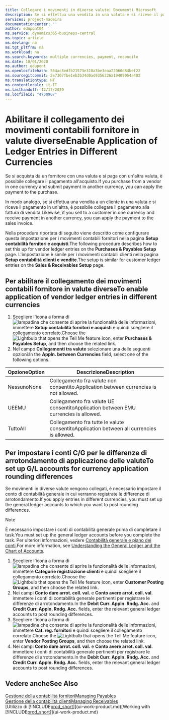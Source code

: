 ```yaml
---
title: Collegare i movimenti in diverse valute| Documenti Microsoft
description: Se si effettua una vendita in una valuta e si riceve il pagamento in un'altra, è possibile collegare il movimento contabile in più valute.
services: project-madeira
documentationcenter: ''
author: edupont04
ms.service: dynamics365-business-central
ms.topic: article
ms.devlang: na
ms.tgt_pltfrm: na
ms.workload: na
ms.search.keywords: multiple currencies, payment, reconcile
ms.date: 10/01/2020
ms.author: edupont
ms.openlocfilehash: 564ac8edfb21573e310a3be3eaa22060d84bef22
ms.sourcegitcommit: 2e7307fbe1eb3b34d0ad9356226a19409054a402
ms.translationtype: HT
ms.contentlocale: it-IT
ms.lasthandoff: 12/17/2020
ms.locfileid: "4750907"
---
```

# <a name="enable-application-of-ledger-entries-in-different-currencies"></a><span data-ttu-id="79069-103">Abilitare il collegamento dei movimenti contabili fornitore in valute diverse</span><span class="sxs-lookup"><span data-stu-id="79069-103">Enable Application of Ledger Entries in Different Currencies</span></span>
<span data-ttu-id="79069-104">Se si acquista da un fornitore con una valuta e si paga con un'altra valuta, è possibile collegare il pagamento all'acquisto.</span><span class="sxs-lookup"><span data-stu-id="79069-104">If you purchase from a vendor in one currency and submit payment in another currency, you can apply the payment to the purchase.</span></span>

<span data-ttu-id="79069-105">In modo analogo, se si effettua una vendita a un cliente in una valuta e si riceve il pagamento in un'altra, è possibile collegare il pagamento alla fattura di vendita.</span><span class="sxs-lookup"><span data-stu-id="79069-105">Likewise, if you sell to a customer in one currency and receive payment in another currency, you can apply the payment to the sales invoice.</span></span>

<span data-ttu-id="79069-106">Nella procedura riportata di seguito viene descritto come configurare questa impostazione per i movimenti contabili fornitori nella pagina **Setup contabilità fornitori e acquisti**.</span><span class="sxs-lookup"><span data-stu-id="79069-106">The following procedure describes how to set this up for vendor ledger entries on the **Purchases & Payables Setup** page.</span></span> <span data-ttu-id="79069-107">L'impostazione è simile per i movimenti contabili clienti nella pagina **Setup contabilità clienti e vendite**.</span><span class="sxs-lookup"><span data-stu-id="79069-107">The setup is similar for customer ledger entries on the **Sales & Receivables Setup** page.</span></span>

## <a name="to-enable-application-of-vendor-ledger-entries-in-different-currencies"></a><span data-ttu-id="79069-108">Per abilitare il collegamento dei movimenti contabili fornitore in valute diverse</span><span class="sxs-lookup"><span data-stu-id="79069-108">To enable application of vendor ledger entries in different currencies</span></span>
1. <span data-ttu-id="79069-109">Scegliere l'icona a forma di ![lampadina che consente di aprire la funzionalità delle informazioni](media/ui-search/search_small.png "Informazioni sull'operazione che si desidera eseguire"), immettere **Setup contabilità fornitori e acquisti** e quindi scegliere il collegamento correlato.</span><span class="sxs-lookup"><span data-stu-id="79069-109">Choose the ![Lightbulb that opens the Tell Me feature](media/ui-search/search_small.png "Tell me what you want to do") icon, enter **Purchases & Payables Setup**, and then choose the related link.</span></span>
2. <span data-ttu-id="79069-110">Nel campo **Collegamenti tra valute** selezionare una delle seguenti opzioni:</span><span class="sxs-lookup"><span data-stu-id="79069-110">In the **Appln. between Currencies** field, select one of the following options.</span></span>

| <span data-ttu-id="79069-111">Opzione</span><span class="sxs-lookup"><span data-stu-id="79069-111">Option</span></span> | <span data-ttu-id="79069-112">Descrizione</span><span class="sxs-lookup"><span data-stu-id="79069-112">Description</span></span> |
| --- | --- |
| <span data-ttu-id="79069-113">Nessuno</span><span class="sxs-lookup"><span data-stu-id="79069-113">None</span></span> |<span data-ttu-id="79069-114">Collegamento fra valute non consentito.</span><span class="sxs-lookup"><span data-stu-id="79069-114">Application between currencies is not allowed.</span></span> |
| <span data-ttu-id="79069-115">UE</span><span class="sxs-lookup"><span data-stu-id="79069-115">EMU</span></span> |<span data-ttu-id="79069-116">Collegamento fra valute UE consentito</span><span class="sxs-lookup"><span data-stu-id="79069-116">Application between EMU currencies is allowed.</span></span> |
| <span data-ttu-id="79069-117">Tutto</span><span class="sxs-lookup"><span data-stu-id="79069-117">All</span></span> |<span data-ttu-id="79069-118">Collegamento fra tutte le valute consentito</span><span class="sxs-lookup"><span data-stu-id="79069-118">Application between all currencies is allowed.</span></span> |

## <a name="to-set-up-gl-accounts-for-currency-application-rounding-differences"></a><span data-ttu-id="79069-119">Per impostare i conti C/G per le differenze di arrotondamento di applicazione delle valute</span><span class="sxs-lookup"><span data-stu-id="79069-119">To set up G/L accounts for currency application rounding differences</span></span>  
<span data-ttu-id="79069-120">Se movimenti in diverse valute vengono collegati, è necessario impostare il conto di contabilità generale in cui verranno registrate le differenze di arrotondamento.</span><span class="sxs-lookup"><span data-stu-id="79069-120">If you apply entries in different currencies, you must set up the general ledger accounts to which you want to post rounding differences.</span></span>  

> [!NOTE]  
>  <span data-ttu-id="79069-121">È necessario impostare i conti di contabilità generale prima di completare il task.</span><span class="sxs-lookup"><span data-stu-id="79069-121">You must set up the general ledger accounts before you complete the task.</span></span> <span data-ttu-id="79069-122">Per ulteriori informazioni, vedere [Contabilità generale e piano dei conti](finance-general-ledger.md).</span><span class="sxs-lookup"><span data-stu-id="79069-122">For more information, see [Understanding the General Ledger and the Chart of Accounts](finance-general-ledger.md).</span></span>

1. <span data-ttu-id="79069-123">Scegliere l'icona a forma di ![lampadina che consente di aprire la funzionalità delle informazioni](media/ui-search/search_small.png "Informazioni sull'operazione che si desidera eseguire"), immettere **Categorie registrazione clienti** e quindi scegliere il collegamento correlato.</span><span class="sxs-lookup"><span data-stu-id="79069-123">Choose the ![Lightbulb that opens the Tell Me feature](media/ui-search/search_small.png "Tell me what you want to do") icon, enter **Customer Posting Groups**, and then choose the related link.</span></span>  
2. <span data-ttu-id="79069-124">Nei campi **Conto dare arrot. coll. val.** e **Conto avere arrot. coll. val.** immettere i conti di contabilità generale pertinenti per registrare le differenze di arrotondamento.</span><span class="sxs-lookup"><span data-stu-id="79069-124">In the **Debit Curr. Appln. Rndg. Acc.** and **Credit Curr. Appln. Rndg. Acc.** fields, enter the relevant general ledger accounts to post rounding differences.</span></span>  
3. <span data-ttu-id="79069-125">Scegliere l'icona a forma di ![lampadina che consente di aprire la funzionalità delle informazioni](media/ui-search/search_small.png "Informazioni sull'operazione che si desidera eseguire"), immettere **Cat. reg. fornitori** e quindi scegliere il collegamento correlato.</span><span class="sxs-lookup"><span data-stu-id="79069-125">Choose the ![Lightbulb that opens the Tell Me feature](media/ui-search/search_small.png "Tell me what you want to do") icon, enter **Vendor Posting Groups**, and then choose the related link.</span></span>  
4. <span data-ttu-id="79069-126">Nei campi **Conto dare arrot. coll. val.** e **Conto avere arrot. coll. val.** immettere i conti di contabilità generale pertinenti per registrare le differenze di arrotondamento.</span><span class="sxs-lookup"><span data-stu-id="79069-126">In the **Debit Curr. Appln. Rndg. Acc.** and **Credit Curr. Appln. Rndg. Acc.** fields, enter the relevant general ledger accounts to post rounding differences.</span></span>  

## <a name="see-also"></a><span data-ttu-id="79069-127">Vedere anche</span><span class="sxs-lookup"><span data-stu-id="79069-127">See Also</span></span>
[<span data-ttu-id="79069-128">Gestione della contabilità fornitori</span><span class="sxs-lookup"><span data-stu-id="79069-128">Managing Payables</span></span>](payables-manage-payables.md)  
[<span data-ttu-id="79069-129">Gestione della contabilità clienti</span><span class="sxs-lookup"><span data-stu-id="79069-129">Managing Receivables</span></span>](receivables-manage-receivables.md)  
<span data-ttu-id="79069-130">[Utilizzo di [!INCLUDE[prod_short](includes/prod_short.md)]](ui-work-product.md)</span><span class="sxs-lookup"><span data-stu-id="79069-130">[Working with [!INCLUDE[prod_short](includes/prod_short.md)]](ui-work-product.md)</span></span>
